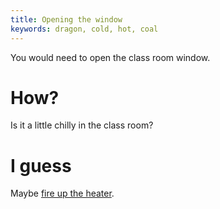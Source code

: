 ```yaml
---
title: Opening the window
keywords: dragon, cold, hot, coal
---
```


You would need to open the class room window.

# How?
Is it a little chilly in the class room?

# I guess
Maybe [fire up the heater](037-heater.md).

